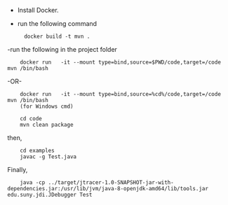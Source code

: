 
- Install Docker.
- run the following command

		docker build -t mvn .

-run the following in the project folder

		docker run   -it --mount type=bind,source=$PWD/code,target=/code mvn /bin/bash
		

-OR-

		docker run   -it --mount type=bind,source=%cd%/code,target=/code mvn /bin/bash
		(for Windows cmd)

		cd code
		mvn clean package

then,

		cd examples
		javac -g Test.java

Finally,

		java -cp ../target/jtracer-1.0-SNAPSHOT-jar-with-dependencies.jar:/usr/lib/jvm/java-8-openjdk-amd64/lib/tools.jar edu.suny.jdi.JDebugger Test
	



